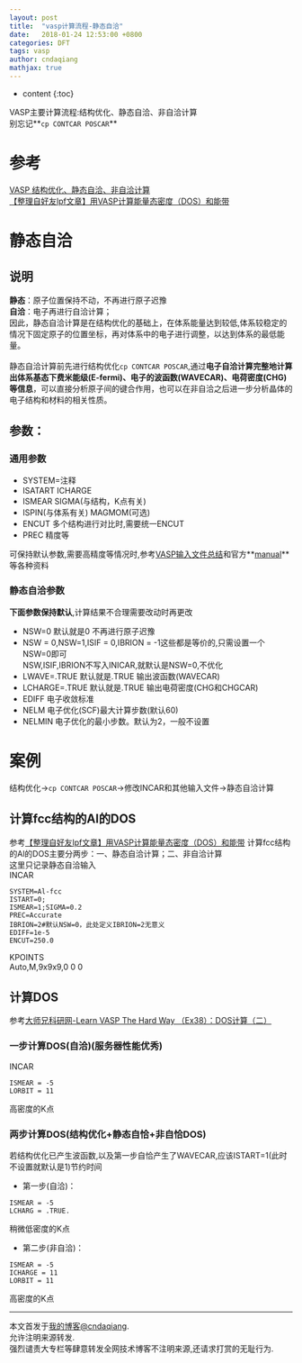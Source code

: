 ```yaml
---
layout: post
title:  "vasp计算流程-静态自洽"
date:   2018-01-24 12:53:00 +0800
categories: DFT
tags: vasp
author: cndaqiang
mathjax: true
---
```

* content
{:toc}

VASP主要计算流程:结构优化、静态自洽、非自洽计算
<br>别忘记**`cp CONTCAR POSCAR`**




# 参考
[VASP 结构优化、静态自洽、非自洽计算](http://blog.csdn.net/kyang_823/article/details/59110848)
<br>[【整理自好友lpf文章】用VASP计算能量态密度（DOS）和能带](http://blog.sciencenet.cn/blog-567091-675253.html)
# 静态自洽
## 说明
**静态**：原子位置保持不动，不再进行原子迟豫
<br>**自洽**：电子再进行自洽计算；
<br>因此，静态自洽计算是在结构优化的基础上，在体系能量达到较低,体系较稳定的情况下固定原子的位置坐标，再对体系中的电子进行调整，以达到体系的最低能量。
<br><br>静态自洽计算前先进行结构优化`cp CONTCAR POSCAR`,通过**电子自洽计算完整地计算出体系基态下费米能级(E-fermi)、电子的波函数(WAVECAR)、电荷密度(CHG)等信息**，可以直接分析原子间的键合作用，也可以在非自洽之后进一步分析晶体的电子结构和材料的相关性质。

## 参数：
### 通用参数
- SYSTEM=注释
- ISATART ICHARGE 
- ISMEAR SIGMA(与结构，K点有关)
- ISPIN(与体系有关) MAGMOM(可选)
- ENCUT 多个结构进行对比时,需要统一ENCUT
- PREC 精度等

可保持默认参数,需要高精度等情况时,参考[VASP输入文件总结](https://cndaqiang.github.io/2018/01/21/vasp-input/#ibrion-nfree-nsw-isif)和官方**[manual](http://cms.mpi.univie.ac.at/vasp/vasp/vasp.html)**等各种资料


### 静态自洽参数
**下面参数保持默认**,计算结果不合理需要改动时再更改
- NSW=0 默认就是0 不再进行原子迟豫
- NSW = 0,NSW=1,ISIF = 0,IBRION = -1这些都是等价的,只需设置一个NSW=0即可
<br>NSW,ISIF,IBRION不写入INICAR,就默认是NSW=0,不优化
- LWAVE=.TRUE 默认就是.TRUE 输出波函数(WAVECAR)
- LCHARGE=.TRUE  默认就是.TRUE 输出电荷密度(CHG和CHGCAR)
- EDIFF 电子收敛标准
- NELM 电子优化(SCF)最大计算步数(默认60)
- NELMIN 电子优化的最小步数。默认为2，一般不设置 


# 案例
结构优化->`cp CONTCAR POSCAR`->修改INCAR和其他输入文件->静态自洽计算

## 计算fcc结构的Al的DOS
参考[【整理自好友lpf文章】用VASP计算能量态密度（DOS）和能带](http://blog.sciencenet.cn/blog-567091-675253.html)
计算fcc结构的Al的DOS主要分两步：一、静态自洽计算；二、非自洽计算<br>
这里只记录静态自洽输入<br>
INCAR
```
SYSTEM=Al-fcc
ISTART=0;
ISMEAR=1;SIGMA=0.2
PREC=Accurate
IBRION=2#默认NSW=0，此处定义IBRION=2无意义
EDIFF=1e-5
ENCUT=250.0
```
KPOINTS<br>
Auto,M,9x9x9,0 0 0

## 计算DOS
参考[大师兄科研网-Learn VASP The Hard Way （Ex38）：DOS计算（二）](http://www.bigbrosci.cn/newsitem/278032803)<br>
### 一步计算DOS(自洽)(服务器性能优秀)
INCAR
```
ISMEAR = -5
LORBIT = 11
```
高密度的K点
### 两步计算DOS(结构优化+静态自恰+非自恰DOS)
若结构优化已产生波函数,以及第一步自恰产生了WAVECAR,应该ISTART=1(此时不设置就默认是1)节约时间
- 第一步(自洽)：
```
ISMEAR = -5
LCHARG = .TRUE.
```
稍微低密度的K点
- 第二步(非自洽)：
```
ISMEAR = -5
ICHARGE = 11
LORBIT = 11
```
高密度的K点




------
本文首发于[我的博客@cndaqiang](https://cndaqiang.github.io/).<br>
允许注明来源转发.<br>
强烈谴责大专栏等肆意转发全网技术博客不注明来源,还请求打赏的无耻行为.
